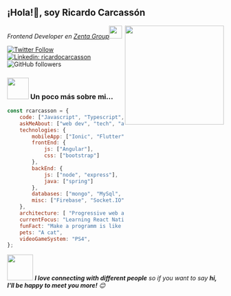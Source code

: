 <h2>¡Hola!👋, soy Ricardo Carcassón</h2>
<img align='right' src="https://media.giphy.com/media/M9gbBd9nbDrOTu1Mqx/giphy.gif" width="230">
<p><em>Frontend Developer en <a href="https://www.zentagroup.com/">Zenta Group</a><img src="https://media.giphy.com/media/WUlplcMpOCEmTGBtBW/giphy.gif" width="30"> 
</em></p>

[![Twitter Follow](https://img.shields.io/twitter/follow/rcarcasson?label=Follow)](https://twitter.com/intent/follow?screen_name=rcarcasson)
[![Linkedin: ricardocarcasson](https://img.shields.io/badge/ricardocarcasson-blue?style=flat-square&logo=Linkedin&logoColor=white&link=https://www.linkedin.com/in/ricardocarcasson/)](https://www.linkedin.com/in/ricardocarcasson/)
![GitHub followers](https://img.shields.io/github/followers/rcarcasson?label=Follow&style=social)

### <img src="https://media.giphy.com/media/VgCDAzcKvsR6OM0uWg/giphy.gif" width="50"> Un poco más sobre mi...  

```javascript
const rcarcasson = {
    code: ["Javascript", "Typescript", "PHP", "Java", "C#"],
    askMeAbout: ["web dev", "tech", "app dev", "videogames"],
    technologies: {
        mobileApp: ["Ionic", "Flutter", "React Native"],
        frontEnd: {
            js: ["Angular"],
            css: ["bootstrap"]
        },
        backEnd: {
            js: ["node", "express"],
            java: ["spring"]
        },
        databases: ["mongo", "MySql", "oracle"],
        misc: ["Firebase", "Socket.IO", "php"]
    },
    architecture: [ "Progressive web applications", "Single page applications"],
    currentFocus: "Learning React Native",
    funFact: "Make a programm is like raising a child",
    pets: "A cat",
    videoGameSystem: "PS4",
};
```

<img src="https://media.giphy.com/media/LnQjpWaON8nhr21vNW/giphy.gif" width="60"> <em><b>I love connecting with different people</b> so if you want to say <b>hi, I'll be happy to meet you more!</b> 😊</em>
